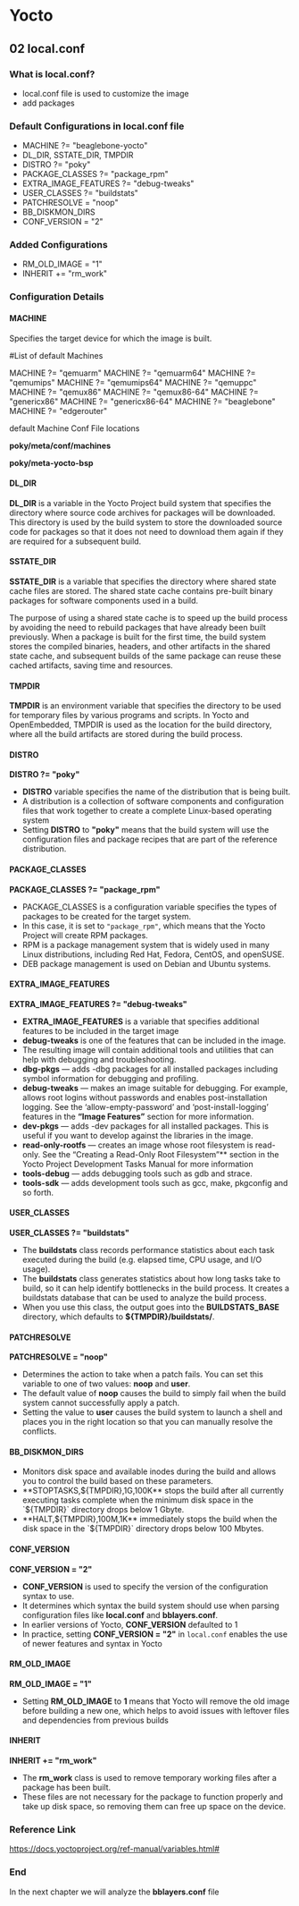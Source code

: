 
# Yocto

## 02 local.conf

### What is local.conf?

* local.conf file is used to customize the image
* add packages

### Default Configurations in local.conf file

* MACHINE ?= "beaglebone-yocto"
* DL_DIR, SSTATE_DIR, TMPDIR
* DISTRO ?= "poky"
* PACKAGE_CLASSES ?= "package_rpm"
* EXTRA_IMAGE_FEATURES ?= "debug-tweaks"
* USER_CLASSES ?= "buildstats"
* PATCHRESOLVE = "noop"
* BB_DISKMON_DIRS
* CONF_VERSION = "2"

### Added Configurations

* RM_OLD_IMAGE = "1"
* INHERIT += "rm_work"

### Configuration Details

#### MACHINE

Specifies the target device for which the image is built.

#List of default Machines

MACHINE ?= "qemuarm"
MACHINE ?= "qemuarm64"
MACHINE ?= "qemumips"
MACHINE ?= "qemumips64"
MACHINE ?= "qemuppc"
MACHINE ?= "qemux86"
MACHINE ?= "qemux86-64"
MACHINE ?= "genericx86"
MACHINE ?= "genericx86-64"
MACHINE ?= "beaglebone"
MACHINE ?= "edgerouter"

default  Machine Conf File locations

**poky/meta/conf/machines**

**poky/meta-yocto-bsp**

#### DL_DIR

**DL_DIR** is a variable in the Yocto Project build system that specifies the directory where source code archives for packages will be downloaded. This directory is used by the build system to store the downloaded source code for packages so that it does not need to download them again if they are required for a subsequent build. 

#### SSTATE_DIR

**SSTATE_DIR** is a variable that specifies the directory where shared state cache files are stored. The shared state cache contains pre-built binary packages for software components used in a build.

The purpose of using a shared state cache is to speed up the build process by avoiding the need to rebuild packages that have already been built previously. When a package is built for the first time, the build system stores the compiled binaries, headers, and other artifacts in the shared state cache, and subsequent builds of the same package can reuse these cached artifacts, saving time and resources.

#### TMPDIR

**TMPDIR** is an environment variable that specifies the directory to be used for temporary files by various programs and scripts. In Yocto and OpenEmbedded, TMPDIR is used as the location for the build directory, where all the build artifacts are stored during the build process.

#### DISTRO

**DISTRO ?= "poky"**

*  **DISTRO** variable specifies the name of the distribution that is being built.
* A distribution is a collection of software components and configuration files that work together to create a complete Linux-based operating system
* Setting **DISTRO** to **"poky"** means that the build system will use the configuration files and package recipes that are part of the reference distribution.

#### PACKAGE_CLASSES

**PACKAGE_CLASSES ?= "package_rpm"**

* PACKAGE_CLASSES is a configuration variable specifies the types of packages to be created for the target system. 
* In this case, it is set to `"package_rpm"`, which means that the Yocto Project will create RPM packages.
* RPM  is a package management system that is widely used in many Linux distributions, including Red Hat, Fedora, CentOS, and openSUSE. 
* DEB package management is used on Debian and Ubuntu systems.

#### EXTRA_IMAGE_FEATURES 

**EXTRA_IMAGE_FEATURES ?= "debug-tweaks"**

* **EXTRA_IMAGE_FEATURES** is a variable that specifies additional features to be included in the target image
* **debug-tweaks** is one of the features that can be included in the image.
* The resulting image will contain additional tools and utilities that can help with debugging and troubleshooting.
* **dbg-pkgs** — adds -dbg packages for all installed packages including symbol information for debugging and profiling.
* **debug-tweaks** — makes an image suitable for debugging. For example, allows root logins without passwords and enables post-installation logging. See the ‘allow-empty-password’ and ‘post-install-logging’ features in the **“Image Features”** section for more information.
* **dev-pkgs** — adds -dev packages for all installed packages. This is useful if you want to develop against the libraries in the image.
* **read-only-rootfs** — creates an image whose root filesystem is read-only. See the “Creating a Read-Only Root Filesystem”** section in the Yocto Project Development Tasks Manual for more information
* **tools-debug** — adds debugging tools such as gdb and strace.
* **tools-sdk** — adds development tools such as gcc, make, pkgconfig and so forth.

#### USER_CLASSES 

**USER_CLASSES ?= "buildstats"**

* The **buildstats** class records performance statistics about each task executed during the build (e.g. elapsed time, CPU usage, and I/O usage).
* The **buildstats** class generates statistics about how long tasks take to build, so it can help identify bottlenecks in the build process. It creates a buildstats database that can be used to analyze the build process.
* When you use this class, the output goes into the **BUILDSTATS_BASE** directory, which defaults to **${TMPDIR}/buildstats/**.

#### PATCHRESOLVE

**PATCHRESOLVE = "noop"**

* Determines the action to take when a patch fails. You can set this variable to one of two values: **noop** and **user**.
* The default value of **noop** causes the build to simply fail when the build system cannot successfully apply a patch.
* Setting the value to **user** causes the build system to launch a shell and places you in the right location so that you can manually resolve the conflicts.

#### BB_DISKMON_DIRS

* Monitors disk space and available inodes during the build and allows you to control the build based on these parameters.
* **STOPTASKS,${TMPDIR},1G,100K** stops the build after all currently executing tasks complete when the minimum disk space in the `${TMPDIR}` directory drops below 1 Gbyte.
* **HALT,${TMPDIR},100M,1K** immediately stops the build when the disk space in the `${TMPDIR}` directory drops below 100 Mbytes.

#### CONF_VERSION

**CONF_VERSION = "2"**

* **CONF_VERSION** is used to specify the version of the configuration syntax to use. 
* It determines which syntax the build system should use when parsing configuration files like **local.conf** and **bblayers.conf**.
* In earlier versions of Yocto, **CONF_VERSION** defaulted to 1
* In practice, setting **CONF_VERSION = "2"** in `local.conf` enables the use of newer features and syntax in Yocto

#### RM_OLD_IMAGE

**RM_OLD_IMAGE = "1"**

* Setting **RM_OLD_IMAGE** to **1** means that Yocto will remove the old image before building a new one, which helps to avoid issues with leftover files and dependencies from previous builds

#### INHERIT 

**INHERIT += "rm_work"** 

* The **rm_work** class is used to remove temporary working files after a package has been built. 
* These files are not necessary for the package to function properly and take up disk space, so removing them can free up space on the device.

### Reference Link

https://docs.yoctoproject.org/ref-manual/variables.html#

### End

In the next chapter we will analyze the **bblayers.conf** file

